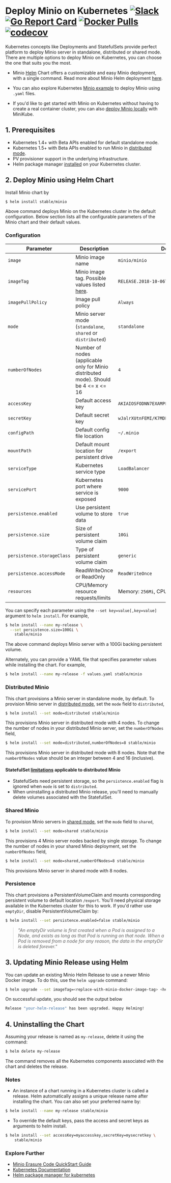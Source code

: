 # Deploy Minio on Kubernetes [![Slack](https://slack.minio.io/slack?type=svg)](https://slack.minio.io) [![Go Report Card](https://goreportcard.com/badge/minio/minio)](https://goreportcard.com/report/minio/minio) [![Docker Pulls](https://img.shields.io/docker/pulls/minio/minio.svg?maxAge=604800)](https://hub.docker.com/r/minio/minio/) [![codecov](https://codecov.io/gh/minio/minio/branch/master/graph/badge.svg)](https://codecov.io/gh/minio/minio)

Kubernetes concepts like Deployments and StatefulSets provide perfect platform to deploy Minio server in standalone, distributed or shared mode. There are multiple options to deploy Minio on Kubernetes, you can choose the one that suits you the most.

- Minio [Helm](https://helm.sh) Chart offers a customizable and easy Minio deployment, with a single command. Read more about Minio Helm deployment [here](#prerequisites).

- You can also explore Kubernetes [Minio example](https://github.com/minio/minio/blob/master/docs/orchestration/kubernetes-yaml/README.md) to deploy Minio using `.yaml` files.

- If you'd like to get started with Minio on Kubernetes without having to create a real container cluster, you can also [deploy Minio locally](https://raw.githubusercontent.com/minio/minio/master/docs/orchestration/minikube/README.md) with MiniKube.

<a name="prerequisites"></a>
## 1. Prerequisites

* Kubernetes 1.4+ with Beta APIs enabled for default standalone mode.
* Kubernetes 1.5+ with Beta APIs enabled to run Minio in [distributed mode](#distributed-minio).
* PV provisioner support in the underlying infrastructure.
* Helm package manager [installed](https://github.com/kubernetes/helm#install) on your Kubernetes cluster.

## 2. Deploy Minio using Helm Chart

Install Minio chart by

```bash
$ helm install stable/minio
```
Above command deploys Minio on the Kubernetes cluster in the default configuration. Below section lists all the configurable parameters of the Minio chart and their default values.

### Configuration

| Parameter                  | Description                         | Default                                                 |
|----------------------------|-------------------------------------|---------------------------------------------------------|
| `image`                    | Minio image name                    | `minio/minio`                                           |
| `imageTag`                 | Minio image tag. Possible values listed [here](https://hub.docker.com/r/minio/minio/tags/).| `RELEASE.2018-10-06T00-15-16Z`|
| `imagePullPolicy`          | Image pull policy                   | `Always`                                                |
| `mode`                     | Minio server mode (`standalone`, `shared` or `distributed`)| `standalone`                     |
| `numberOfNodes`            | Number of nodes (applicable only for Minio distributed mode). Should be 4 <= x <= 16 | `4`    |
| `accessKey`                | Default access key                  | `AKIAIOSFODNN7EXAMPLE`                                  |
| `secretKey`                | Default secret key                  | `wJalrXUtnFEMI/K7MDENG/bPxRfiCYEXAMPLEKEY`              |
| `configPath`               | Default config file location        | `~/.minio`                                              |
| `mountPath`                | Default mount location for persistent drive| `/export`                                        |
| `serviceType`              | Kubernetes service type             | `LoadBalancer`                                          |
| `servicePort`              | Kubernetes port where service is exposed| `9000`                                              |
| `persistence.enabled`      | Use persistent volume to store data | `true`                                                  |
| `persistence.size`         | Size of persistent volume claim     | `10Gi`                                                  |
| `persistence.storageClass` | Type of persistent volume claim     | `generic`                                               |
| `persistence.accessMode`   | ReadWriteOnce or ReadOnly           | `ReadWriteOnce`                                         |
| `resources`                | CPU/Memory resource requests/limits | Memory: `256Mi`, CPU: `100m`                            |

You can specify each parameter using the `--set key=value[,key=value]` argument to `helm install`. For example,

```bash
$ helm install --name my-release \
  --set persistence.size=100Gi \
    stable/minio
```

The above command deploys Minio server with a 100Gi backing persistent volume.

Alternately, you can provide a YAML file that specifies parameter values while installing the chart. For example,

```bash
$ helm install --name my-release -f values.yaml stable/minio
```

### Distributed Minio

This chart provisions a Minio server in standalone mode, by default. To provision Minio server in [distributed mode](https://docs.minio.io/docs/distributed-minio-quickstart-guide), set the `mode` field to `distributed`,

```bash
$ helm install --set mode=distributed stable/minio
```

This provisions Minio server in distributed mode with 4 nodes. To change the number of nodes in your distributed Minio server, set the `numberOfNodes` field,

```bash
$ helm install --set mode=distributed,numberOfNodes=8 stable/minio
```

This provisions Minio server in distributed mode with 8 nodes. Note that the `numberOfNodes` value should be an integer between 4 and 16 (inclusive).

#### StatefulSet [limitations](http://kubernetes.io/docs/concepts/abstractions/controllers/statefulsets/#limitations) applicable to distributed Minio

* StatefulSets need persistent storage, so the `persistence.enabled` flag is ignored when `mode` is set to `distributed`.
* When uninstalling a distributed Minio release, you'll need to manually delete volumes associated with the StatefulSet.

### Shared Minio

To provision Minio servers in [shared mode](https://github.com/minio/minio/blob/master/docs/shared-backend/README.md), set the `mode` field to `shared`,

```bash
$ helm install --set mode=shared stable/minio
```

This provisions 4 Minio server nodes backed by single storage. To change the number of nodes in your shared Minio deployment, set the `numberOfNodes` field,

```bash
$ helm install --set mode=shared,numberOfNodes=8 stable/minio
```

This provisions Minio server in shared mode with 8 nodes.

### Persistence

This chart provisions a PersistentVolumeClaim and mounts corresponding persistent volume to default location `/export`. You'll need physical storage available in the Kubernetes cluster for this to work. If you'd rather use `emptyDir`, disable PersistentVolumeClaim by:

```bash
$ helm install --set persistence.enabled=false stable/minio
```

> *"An emptyDir volume is first created when a Pod is assigned to a Node, and exists as long as that Pod is running on that node. When a Pod is removed from a node for any reason, the data in the emptyDir is deleted forever."*

## 3. Updating Minio Release using Helm

You can update an existing Minio Helm Release to use a newer Minio Docker image. To do this, use the `helm upgrade` command:

```bash
$ helm upgrade --set imageTag=<replace-with-minio-docker-image-tag> <helm-release-name> stable/minio
```

On successful update, you should see the output below

```bash
Release "your-helm-release" has been upgraded. Happy Helming!
```

## 4. Uninstalling the Chart

Assuming your release is named as `my-release`, delete it using the command:

```bash
$ helm delete my-release
```

The command removes all the Kubernetes components associated with the chart and deletes the release.

### Notes

* An instance of a chart running in a Kubernetes cluster is called a release. Helm automatically assigns a unique release name after installing the chart. You can also set your preferred name by:

```bash
$ helm install --name my-release stable/minio
```

* To override the default keys, pass the access and secret keys as arguments to helm install.

```bash
$ helm install --set accessKey=myaccesskey,secretKey=mysecretkey \
    stable/minio
```

### Explore Further
- [Minio Erasure Code QuickStart Guide](https://docs.minio.io/docs/minio-erasure-code-quickstart-guide)
- [Kubernetes Documentation](https://kubernetes.io/docs/home/)
- [Helm package manager for kubernetes](https://helm.sh/)
